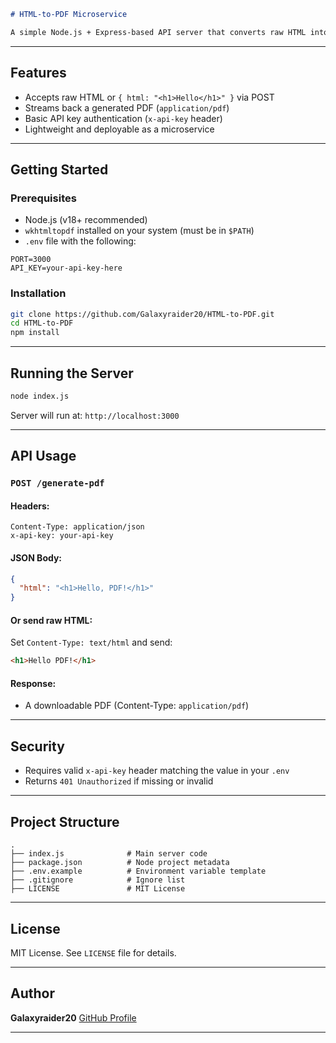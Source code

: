 

````markdown
# HTML-to-PDF Microservice

A simple Node.js + Express-based API server that converts raw HTML into downloadable PDF files using `wkhtmltopdf`.
````
---

## Features

- Accepts raw HTML or `{ html: "<h1>Hello</h1>" }` via POST
- Streams back a generated PDF (`application/pdf`)
- Basic API key authentication (`x-api-key` header)
- Lightweight and deployable as a microservice

---

## Getting Started

### Prerequisites

- Node.js (v18+ recommended)
- `wkhtmltopdf` installed on your system (must be in `$PATH`)
- `.env` file with the following:

```env
PORT=3000
API_KEY=your-api-key-here
````

### Installation

```bash
git clone https://github.com/Galaxyraider20/HTML-to-PDF.git
cd HTML-to-PDF
npm install
```

---

## Running the Server

```bash
node index.js
```

Server will run at:
`http://localhost:3000`

---

## API Usage

### `POST /generate-pdf`

#### Headers:

```
Content-Type: application/json
x-api-key: your-api-key
```

#### JSON Body:

```json
{
  "html": "<h1>Hello, PDF!</h1>"
}
```

#### Or send raw HTML:

Set `Content-Type: text/html` and send:

```html
<h1>Hello PDF!</h1>
```

#### Response:

* A downloadable PDF (Content-Type: `application/pdf`)

---

## Security

* Requires valid `x-api-key` header matching the value in your `.env`
* Returns `401 Unauthorized` if missing or invalid

---

## Project Structure

```
.
├── index.js              # Main server code
├── package.json          # Node project metadata
├── .env.example          # Environment variable template
├── .gitignore            # Ignore list
├── LICENSE               # MIT License
```

---

## License

MIT License. See `LICENSE` file for details.

---

## Author

**Galaxyraider20**
[GitHub Profile](https://github.com/Galaxyraider20)

---
